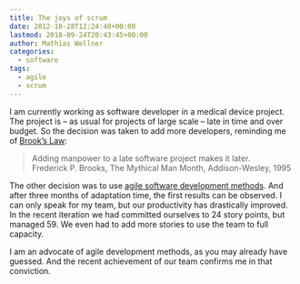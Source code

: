 ```yaml
---
title: The joys of scrum
date: 2012-10-28T12:24:40+00:00
lastmod: 2018-09-24T20:43:45+00:00
author: Mathias Wellner
categories:
  - software
tags:
  - agile
  - scrum
---
```

I am currently working as software developer in a medical device project. The project is &ndash; as usual for projects of large scale &ndash; late in time and over budget. So the decision was taken to add more developers, reminding me of [Brook&#8217;s Law](http://en.wikipedia.org/wiki/Brooks%27s_law):

<blockquote class="blockquote">
Adding manpower to a late software project makes it later.
<footer class="blockquote-footer">Frederick P. Brooks, The Mythical Man Month, Addison-Wesley, 1995</footer>
</blockquote>

The other decision was to use [agile software development methods](http://en.wikipedia.org/wiki/Agile_software_development). And after three months of adaptation time, the first results can be observed. I can only speak for my team, but our productivity has drastically improved. In the recent iteration we had committed ourselves to 24 story points, but managed 59. We even had to add more stories to use the team to full capacity. 

I am an advocate of agile development methods, as you may already have guessed. And the recent achievement of our team confirms me in that conviction.
